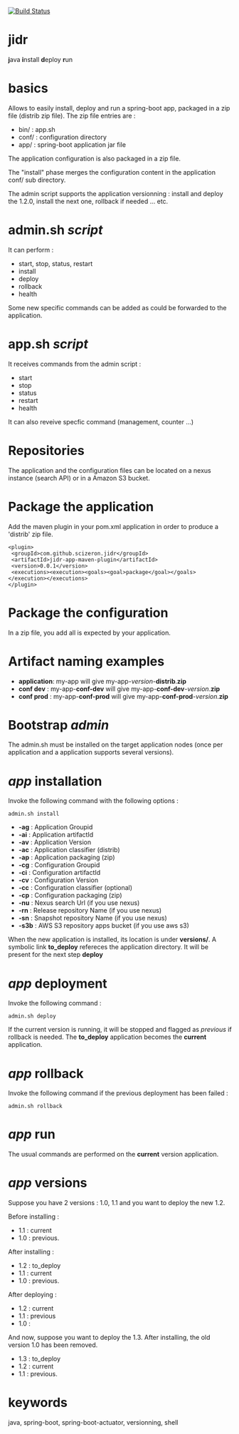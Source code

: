 [![Build Status](https://travis-ci.org/scizeron/mmc.svg?branch=master)](https://travis-ci.org/scizeron/jidr)

# jidr

**j**ava **i**nstall **d**eploy **r**un

# basics

Allows to easily install, deploy and run a spring-boot app, packaged in a zip file (distrib zip file).
The zip file entries are :

* bin/ : app.sh 
* conf/ :  configuration directory
* app/ : spring-boot application jar file

The application configuration is also packaged in a zip file.

The "install" phase merges the configuration content in the application conf/ sub directory.

The admin script supports the application versionning : install and deploy the 1.2.0, install the next one, rollback if needed ... etc.

# admin.sh _script_

It can perform :

* start, stop, status, restart
* install
* deploy
* rollback
* health

Some new specific commands can be added as could be forwarded to the application.

# app.sh _script_

It receives commands from the admin script :

* start
* stop
* status
* restart
* health
 
It can also reveive specfic command (management, counter ...)

# Repositories

The application and the configuration files can be located on a nexus instance (search API) or in a Amazon S3 bucket.

# Package the application

Add the maven plugin in your pom.xml application in order to produce a 'distrib' zip file.

    <plugin>
     <groupId>com.github.scizeron.jidr</groupId>
     <artifactId>jidr-app-maven-plugin</artifactId>
     <version>0.0.1</version>
     <executions><execution><goals><goal>package</goal></goals></execution></executions>
    </plugin>

# Package the configuration

In a zip file, you add all is expected by your application. 

# Artifact naming examples 

* **application**: my-app will give my-app-_version_-**distrib**.**zip**
* **conf dev** : my-app-**conf-dev** will give my-app-**conf-dev**-_version_.**zip**
* **conf prod** : my-app-**conf-prod** will give my-app-**conf-prod**-_version_.**zip**

# Bootstrap _admin_

The admin.sh must be installed on the target application nodes (once per application and a application supports several versions).

# _app_ installation

Invoke the following command with the following options : 
    
    admin.sh install

* **-ag** : Application Groupid
* **-ai** : Application artifactId 
* **-av** : Application Version
* **-ac** : Application classifier (distrib)
* **-ap** : Application packaging (zip)
* **-cg** : Configuration Groupid
* **-ci** : Configuration artifactId 
* **-cv** : Configuration Version
* **-cc** : Configuration classifier (optional)
* **-cp** : Configuration packaging (zip)
* **-nu** : Nexus search Url (if you use nexus)
* **-rn** : Release repository Name (if you use nexus)
* **-sn** : Snapshot repository Name (if you use nexus)
* **-s3b** : AWS S3 repository apps bucket (if you use aws s3)

When the new application is installed, its location is under **versions/**. 
A symbolic link **to_deploy** refereces the application directory. It will be present for the next step **deploy**
 
# _app_ deployment
 
Invoke the following command : 
    
    admin.sh deploy

If the current version is running, it will be stopped and flagged as _previous_ if rollback is needed.
The **to_deploy** application becomes the **current** application.

# _app_ rollback
 
Invoke the following command  if the previous deployment has been failed : 
    
    admin.sh rollback

# _app_ run

The usual commands are performed on the **current** version application.

# _app_ versions

Suppose you have 2 versions : 1.0, 1.1 and you want to deploy the new 1.2.

Before installing : 

* 1.1 : current
* 1.0 : previous.

After installing : 

* 1.2 : to_deploy
* 1.1 : current
* 1.0 : previous.

After deploying : 

* 1.2 : current
* 1.1 : previous
* 1.0 : 

And now, suppose you want to deploy the 1.3.
After installing, the old version 1.0 has been removed.

* 1.3 : to_deploy
* 1.2 : current
* 1.1 : previous.

# keywords

java, spring-boot, spring-boot-actuator, versionning, shell 


